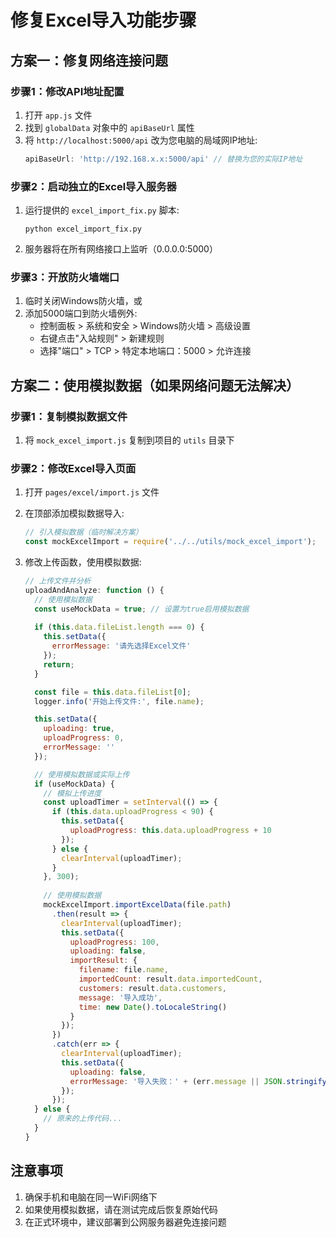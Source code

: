 # 修复Excel导入功能步骤

## 方案一：修复网络连接问题

### 步骤1：修改API地址配置

1. 打开 `app.js` 文件
2. 找到 `globalData` 对象中的 `apiBaseUrl` 属性
3. 将 `http://localhost:5000/api` 改为您电脑的局域网IP地址:
   ```js
   apiBaseUrl: 'http://192.168.x.x:5000/api' // 替换为您的实际IP地址
   ```

### 步骤2：启动独立的Excel导入服务器

1. 运行提供的 `excel_import_fix.py` 脚本:
   ```
   python excel_import_fix.py
   ```
2. 服务器将在所有网络接口上监听（0.0.0.0:5000）

### 步骤3：开放防火墙端口

1. 临时关闭Windows防火墙，或
2. 添加5000端口到防火墙例外:
   - 控制面板 > 系统和安全 > Windows防火墙 > 高级设置
   - 右键点击"入站规则" > 新建规则
   - 选择"端口" > TCP > 特定本地端口：5000 > 允许连接

## 方案二：使用模拟数据（如果网络问题无法解决）

### 步骤1：复制模拟数据文件

1. 将 `mock_excel_import.js` 复制到项目的 `utils` 目录下

### 步骤2：修改Excel导入页面

1. 打开 `pages/excel/import.js` 文件
2. 在顶部添加模拟数据导入:
   ```js
   // 引入模拟数据（临时解决方案）
   const mockExcelImport = require('../../utils/mock_excel_import');
   ```

3. 修改上传函数，使用模拟数据:
   ```js
   // 上传文件并分析
   uploadAndAnalyze: function () {
     // 使用模拟数据
     const useMockData = true; // 设置为true启用模拟数据
     
     if (this.data.fileList.length === 0) {
       this.setData({
         errorMessage: '请先选择Excel文件'
       });
       return;
     }

     const file = this.data.fileList[0];
     logger.info('开始上传文件:', file.name);

     this.setData({
       uploading: true,
       uploadProgress: 0,
       errorMessage: ''
     });

     // 使用模拟数据或实际上传
     if (useMockData) {
       // 模拟上传进度
       const uploadTimer = setInterval(() => {
         if (this.data.uploadProgress < 90) {
           this.setData({
             uploadProgress: this.data.uploadProgress + 10
           });
         } else {
           clearInterval(uploadTimer);
         }
       }, 300);
       
       // 使用模拟数据
       mockExcelImport.importExcelData(file.path)
         .then(result => {
           clearInterval(uploadTimer);
           this.setData({
             uploadProgress: 100,
             uploading: false,
             importResult: {
               filename: file.name,
               importedCount: result.data.importedCount,
               customers: result.data.customers,
               message: '导入成功',
               time: new Date().toLocaleString()
             }
           });
         })
         .catch(err => {
           clearInterval(uploadTimer);
           this.setData({
             uploading: false,
             errorMessage: '导入失败：' + (err.message || JSON.stringify(err))
           });
         });
     } else {
       // 原来的上传代码...
     }
   }
   ```

## 注意事项

1. 确保手机和电脑在同一WiFi网络下
2. 如果使用模拟数据，请在测试完成后恢复原始代码
3. 在正式环境中，建议部署到公网服务器避免连接问题